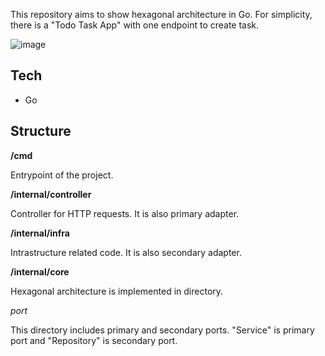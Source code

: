 This repository aims to show hexagonal architecture in Go. For simplicity, there is a "Todo Task App" with one endpoint to create task.

![image](https://github.com/harmancioglue/go-hexagonal-architecture/assets/27441734/e066175a-7370-45c6-ae4d-3cedb4b616b4)

## Tech

- Go

## Structure

**/cmd**	

Entrypoint of the project.

**/internal/controller**	

Controller for HTTP requests. It is also primary adapter.

**/internal/infra**	

Intrastructure related code. It is also secondary adapter.

**/internal/core**	

Hexagonal architecture is implemented in directory.

_port_

This directory includes primary and secondary ports. "Service" is primary port and "Repository" is secondary port.
